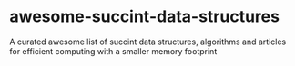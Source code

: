 # awesome-succint-data-structures
A curated awesome list of succint data structures, algorithms and articles for efficient computing with a smaller memory footprint 
